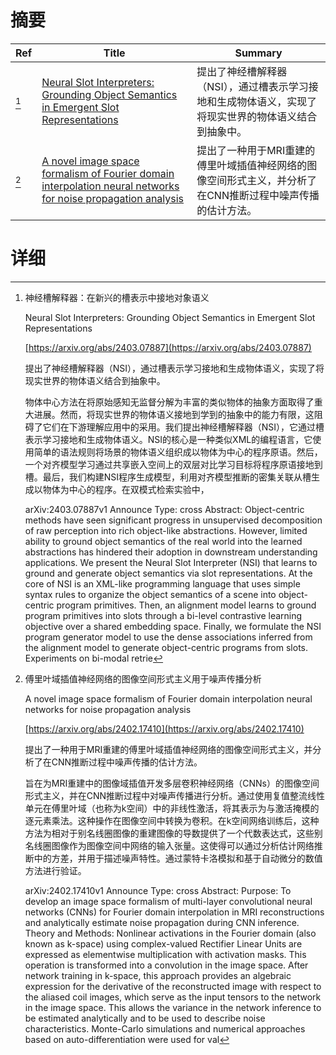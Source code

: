 # 摘要

| Ref | Title | Summary |
| --- | --- | --- |
| [^1] | [Neural Slot Interpreters: Grounding Object Semantics in Emergent Slot Representations](https://arxiv.org/abs/2403.07887) | 提出了神经槽解释器（NSI），通过槽表示学习接地和生成物体语义，实现了将现实世界的物体语义结合到抽象中。 |
| [^2] | [A novel image space formalism of Fourier domain interpolation neural networks for noise propagation analysis](https://arxiv.org/abs/2402.17410) | 提出了一种用于MRI重建的傅里叶域插值神经网络的图像空间形式主义，并分析了在CNN推断过程中噪声传播的估计方法。 |

# 详细

[^1]: 神经槽解释器：在新兴的槽表示中接地对象语义

    Neural Slot Interpreters: Grounding Object Semantics in Emergent Slot Representations

    [https://arxiv.org/abs/2403.07887](https://arxiv.org/abs/2403.07887)

    提出了神经槽解释器（NSI），通过槽表示学习接地和生成物体语义，实现了将现实世界的物体语义结合到抽象中。

    

    物体中心方法在将原始感知无监督分解为丰富的类似物体的抽象方面取得了重大进展。然而，将现实世界的物体语义接地到学到的抽象中的能力有限，这阻碍了它们在下游理解应用中的采用。我们提出神经槽解释器（NSI），它通过槽表示学习接地和生成物体语义。NSI的核心是一种类似XML的编程语言，它使用简单的语法规则将场景的物体语义组织成以物体为中心的程序原语。然后，一个对齐模型学习通过共享嵌入空间上的双层对比学习目标将程序原语接地到槽。最后，我们构建NSI程序生成模型，利用对齐模型推断的密集关联从槽生成以物体为中心的程序。在双模式检索实验中，

    arXiv:2403.07887v1 Announce Type: cross  Abstract: Object-centric methods have seen significant progress in unsupervised decomposition of raw perception into rich object-like abstractions. However, limited ability to ground object semantics of the real world into the learned abstractions has hindered their adoption in downstream understanding applications. We present the Neural Slot Interpreter (NSI) that learns to ground and generate object semantics via slot representations. At the core of NSI is an XML-like programming language that uses simple syntax rules to organize the object semantics of a scene into object-centric program primitives. Then, an alignment model learns to ground program primitives into slots through a bi-level contrastive learning objective over a shared embedding space. Finally, we formulate the NSI program generator model to use the dense associations inferred from the alignment model to generate object-centric programs from slots. Experiments on bi-modal retrie
    
[^2]: 傅里叶域插值神经网络的图像空间形式主义用于噪声传播分析

    A novel image space formalism of Fourier domain interpolation neural networks for noise propagation analysis

    [https://arxiv.org/abs/2402.17410](https://arxiv.org/abs/2402.17410)

    提出了一种用于MRI重建的傅里叶域插值神经网络的图像空间形式主义，并分析了在CNN推断过程中噪声传播的估计方法。

    

    旨在为MRI重建中的图像域插值开发多层卷积神经网络（CNNs）的图像空间形式主义，并在CNN推断过程中对噪声传播进行分析。通过使用复值整流线性单元在傅里叶域（也称为k空间）中的非线性激活，将其表示为与激活掩模的逐元素乘法。这种操作在图像空间中转换为卷积。在k空间网络训练后，这种方法为相对于别名线圈图像的重建图像的导数提供了一个代数表达式，这些别名线圈图像作为图像空间中网络的输入张量。这使得可以通过分析估计网络推断中的方差，并用于描述噪声特性。通过蒙特卡洛模拟和基于自动微分的数值方法进行验证。

    arXiv:2402.17410v1 Announce Type: cross  Abstract: Purpose: To develop an image space formalism of multi-layer convolutional neural networks (CNNs) for Fourier domain interpolation in MRI reconstructions and analytically estimate noise propagation during CNN inference. Theory and Methods: Nonlinear activations in the Fourier domain (also known as k-space) using complex-valued Rectifier Linear Units are expressed as elementwise multiplication with activation masks. This operation is transformed into a convolution in the image space. After network training in k-space, this approach provides an algebraic expression for the derivative of the reconstructed image with respect to the aliased coil images, which serve as the input tensors to the network in the image space. This allows the variance in the network inference to be estimated analytically and to be used to describe noise characteristics. Monte-Carlo simulations and numerical approaches based on auto-differentiation were used for val
    

